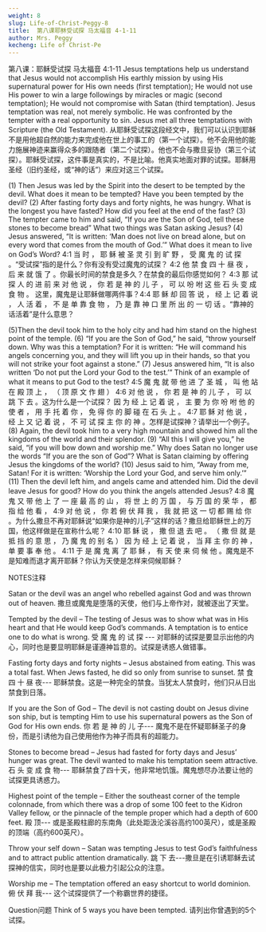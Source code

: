 ```yaml
---
weight: 8
slug: Life-of-Christ-Peggy-8
title:  第八课耶稣受试探 马太福音 4-1-11
author: Mrs. Peggy
kecheng: Life of Christ-Pe
---
```


第八课：耶稣受试探 马太福音 4:1-11
Jesus temptations help us understand that Jesus would not accomplish His earthly mission by using His supernatural power for His own needs (first temptation); He would not use His power to win a large followings by miracles or magic (second temptation); He would not compromise with Satan (third temptation). Jesus temptation was real, not merely symbolic. He was confronted by the tempter with a real opportunity to sin. Jesus met all three temptations with Scripture (the Old Testament).
从耶稣受试探这段经文中，我们可以认识到耶稣不是用他超自然的能力来完成他在世上的事工的（第一个试探）。他不会用他的能力施展神迹来赢得众多的跟随者（第二个试探）。他也不会与撒旦妥协（第三个试探）。耶稣受试探，这件事是真实的，不是比喻。他真实地面对罪的试探。耶稣用圣经（旧约圣经，或“神的话”）来应对这三个试探。

(1) Then Jesus was led by the Spirit into the desert to be tempted by the devil. What does it mean to be tempted? Have you been tempted by the devil? (2) After fasting forty days and forty nights, he was hungry. What is the longest you have fasted? How did you feel at the end of the fast? (3) The tempter came to him and said, “If you are the Son of God, tell these stones to become bread” What two things was Satan asking Jesus? (4) Jesus answered, “It is written: ‘Man does not live on bread alone, but on every word that comes from the mouth of God.’” What does it mean to live on God’s Word?
4:1 当 时 ， 耶 稣 被 圣 灵 引 到 旷 野 ， 受 魔 鬼 的 试 探 。“受试探”指的是什么？你有没有受过魔鬼的试探？ 4:2 他 禁 食 四 十 昼 夜 ， 后 来 就 饿 了 。你最长时间的禁食是多久？在禁食的最后你感觉如何？ 4:3 那 试 探 人 的 进 前 来 对 他 说 ， 你 若 是 神 的 儿 子 ， 可 以 吩 咐 这 些 石 头 变 成 食 物 。 这里，魔鬼是让耶稣做哪两件事？4:4 耶 稣 却 回 答 说 ， 经 上 记 着 说 ， 人 活 着 ， 不 是 单 靠 食 物 ， 乃 是 靠 神 口 里 所 出 的 一 切 话 。“靠神的话活着”是什么意思？

(5)Then the devil took him to the holy city and had him stand on the highest point of the temple. (6) “If you are the Son of God,” he said, “throw yourself down. Why was this a temptation? For it is written: “He will command his angels concerning you, and they will lift you up in their hands, so that you will not strike your foot against a stone.” (7) Jesus answered him, “It is also written ‘Do not put the Lord your God to the test.’” Think of an example of what it means to put God to the test?
4:5 魔 鬼 就 带 他 进 了 圣 城 ， 叫 他 站 在 殿 顶 上 ， （ 顶 原 文 作 翅 ） 4:6 对 他 说 ， 你 若 是 神 的 儿 子 ， 可 以 跳 下 去 。这为什么是一个试探？ 因 为 经 上 记 着 说 ， 主 要 为 你 吩 咐 他 的 使 者 ， 用 手 托 着 你 ， 免 得 你 的 脚 碰 在 石 头 上 。 4:7 耶 稣 对 他 说 ， 经 上 又 记 着 说 ， 不 可 试 探 主 你 的 神 。怎样是试探神？请举出一个例子。
(8) Again, the devil took him to a very high mountain and showed him all the kingdoms of the world and their splendor. (9) “All this I will give you,” he said, “if you will bow down and worship me.” Why does Satan no longer use the words “If you are the son of God”? What is Satan claiming by offering Jesus the kingdoms of the world? (10) Jesus said to him, “Away from me, Satan! For it is written: ‘Worship the Lord your God, and serve him only.’” (11) Then the devil left him, and angels came and attended him. Did the devil leave Jesus for good? How do you think the angels attended Jesus?
4:8 魔 鬼 又 带 他 上 了 一 座 最 高 的 山 ， 将 世 上 的 万 国 ， 与 万 国 的 荣 华 ， 都 指 给 他 看 ， 4:9 对 他 说 ， 你 若 俯 伏 拜 我 ， 我 就 把 这 一 切 都 赐 给 你 。为什么撒旦不再对耶稣说“如果你是神的儿子”这样的话？撒旦给耶稣世上的万国，他这样做是在宣称什么呢？ 4:10 耶 稣 说 ， 撒 但 退 去 吧 。 （ 撒 但 就 是 抵 挡 的 意 思 ， 乃 魔 鬼 的 别 名 ） 因 为 经 上 记 着 说 ， 当 拜 主 你 的 神 ， 单 要 事 奉 他 。 4:11 于 是 魔 鬼 离 了 耶 稣 ， 有 天 使 来 伺 候 他 。魔鬼是不是知难而退才离开耶稣？你认为天使是怎样来伺候耶稣？

NOTES注释

Satan or the devil was an angel who rebelled against God and was thrown out of heaven.
撒旦或魔鬼是堕落的天使，他们与上帝作对，就被逐出了天堂。

Tempted by the devil – The testing of Jesus was to show what was in His heart and that He would keep God’s commands. A temptation is to entice one to do what is wrong.
受 魔 鬼 的 试 探 --- 对耶稣的试探是要显示出他的内心，同时也是要显明耶稣是谨遵神旨意的。试探是诱惑人做错事。

Fasting forty days and forty nights – Jesus abstained from eating. This was a total fast. When Jews fasted, he did so only from sunrise to sunset.
禁 食 四 十 昼 夜--- 耶稣禁食。这是一种完全的禁食。当犹太人禁食时，他们只从日出禁食到日落。

If you are the Son of God – The devil is not casting doubt on Jesus divine son ship, but is tempting Him to use his supernatural powers as the Son of God for His own ends.
你 若 是 神 的 儿 子--- 魔鬼不是在怀疑耶稣圣子的身份，而是引诱他为自己使用他作为神子而具有的超能力。

Stones to become bread – Jesus had fasted for forty days and Jesus’ hunger was great. The devil wanted to make his temptation seem attractive.
石 头 变 成 食 物--- 耶稣禁食了四十天，他非常地饥饿。魔鬼想尽办法要让他的试探更具诱惑力。

Highest point of the temple – Either the southeast corner of the temple colonnade, from which there was a drop of some 100 feet to the Kidron Valley fellow, or the pinnacle of the temple proper which had a depth of 600 feet.
殿 顶--- 或是圣殿柱廊的东南角（此处距汲沦溪谷高约100英尺），或是圣殿的顶端（高约600英尺）。

Throw your self down – Satan was tempting Jesus to test God’s faithfulness and to attract public attention dramatically.
跳 下 去---撒旦是在引诱耶稣去试探神的信实，同时也是要以此极力引起公众的注意。

Worship me – The temptation offered an easy shortcut to world dominion.
俯 伏 拜 我--- 这个试探提供了一个称霸世界的捷径。

Question问题
Think of 5 ways you have been tempted.
请列出你曾遇到的5个试探。
